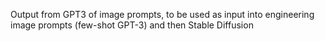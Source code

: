 Output from GPT3 of image prompts, to be used as input into engineering image prompts (few-shot GPT-3) and then Stable Diffusion
